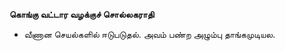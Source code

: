 **கொங்கு வட்டார வழக்குச் சொல்லகராதி**
- வீணான செயல்களில் ஈடுபடுதல். அவம் பண்ற அழும்பு தாங்கமுடியல.

